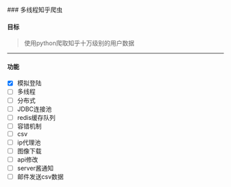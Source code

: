 <br/>
<br/>
### 多线程知乎爬虫  

####  目标
> 使用python爬取知乎十万级别的用户数据

---
#### 功能

- [x] 模拟登陆
- [ ] 多线程
- [ ] 分布式
- [ ] JDBC连接池
- [ ] redis缓存队列
- [ ] 容错机制
- [ ] csv
- [ ] ip代理池
- [ ] 图像下载
- [ ] api修改
- [ ] server酱通知
- [ ] 邮件发送csv数据
